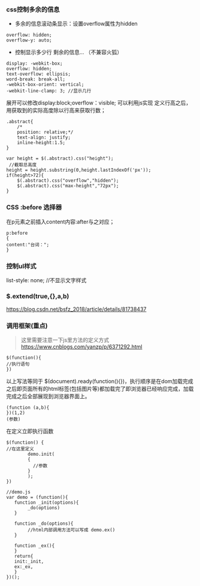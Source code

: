 ### css控制多余的信息    
- 多余的信息滚动条显示：设置overflow属性为hidden
```
overflow: hidden;
overflow-y: auto;
```   
- 控制显示多少行 剩余的信息... （不兼容火狐） 
```
display: -webkit-box;
overflow: hidden;
text-overflow: ellipsis;
word-break: break-all;
-webkit-box-orient: vertical;
-webkit-line-clamp: 3; //显示几行
```
展开可以修改display:block;overflow：visible; 
可以利用js实现 定义行高之后，用获取到的实际高度除以行高来获取行数；    
```
.abstract{
    /*
    position: relative;*/
    text-align: justify;
    inline-height:1.5;
}

var height = $(.abstract).css("height");
 //截取总高度
height = height.substring(0,height.lastIndexOf('px'));
if(height>72){
    $(.abstract).css("overflow","hidden");
    $(.abstract).css("max-height","72px");
}
```
### CSS :before 选择器   
在p元素之前插入content内容:after与之对应；    
```
p:before
{ 
content:"台词：";
}
```
### 控制ul样式  
list-style: none; //不显示文字样式   
### $.extend(true,{},a,b)    
https://blog.csdn.net/bsfz_2018/article/details/81738437
### 调用框架(重点)   
> 这里需要注意一下js里方法的定义方式 https://www.cnblogs.com/yanzp/p/6371292.html      
```
$(function(){
//执行语句
})
```
以上写法等同于 $(document).ready(function(){})，执行顺序是在dom加载完成之后即页面所有的html标签(包括图片等)都加载完了即浏览器已经响应完成，加载完成之后全部展现到浏览器界面上。    
```
(function (a,b){
})(1,2)
(参数) 
```
在<script></script>定义立即执行函数     
```  
$(function() {
//在这里定义
        demo.init(
        {
          //参数
        }
        );
})

//demo.js    
var demo = (function(){
   function _init(options){
        _do(options)
   }
   
   function _do(options){
        //html内部调用方法可以写成 demo.ex()
   }
   
   function _ex(){
   }
   return{
   init:_init,
   ex:_ex,
   }
})(); 
```
